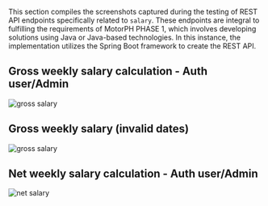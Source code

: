 This section compiles the screenshots captured during the testing of REST API endpoints specifically related to `salary`. These endpoints are integral to fulfilling the requirements of MotorPH PHASE 1, which involves developing solutions using Java or Java-based technologies. In this instance, the implementation utilizes the Spring Boot framework to create the REST API.


## Gross weekly salary calculation - Auth user/Admin

![gross salary](https://drive.google.com/uc?id=1zMbdkreHvxHfwoAiqgR03KyRqoytWVgA)

## Gross weekly salary (invalid dates)

![gross salary](https://drive.google.com/uc?id=1UwpkNhi_NM2wulYEKwt21d57mj60RpPq)

## Net weekly salary calculation - Auth user/Admin

![net salary](https://drive.google.com/uc?id=1-VVMFf-vSvLB6rsmA1c9nQE8N22QItai)
